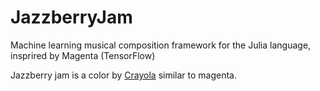 # JazzberryJam
Machine learning musical composition framework for the Julia language, insprired by Magenta (TensorFlow)

Jazzberry jam is a color by [Crayola](https://www.crayola.com/explore-colors/jazzberry-jam.aspx) similar to magenta.
